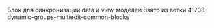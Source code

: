 Блок для синхронизации data и view моделей
Взято из ветки 41708-dynamic-groups-multiedit-common-blocks

